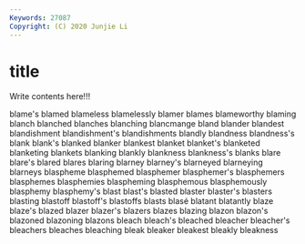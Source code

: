 ```yaml
---
Keywords: 27087
Copyright: (C) 2020 Junjie Li
---
```


# title

Write contents here!!!

blame's 
blamed 
blameless 
blamelessly
blamer 
blames 
blameworthy 
blaming 
blanch 
blanched 
blanches 
blanching 
blancmange 
bland
blander 
blandest 
blandishment 
blandishment's 
blandishments 
blandly 
blandness 
blandness's 
blank 
blank's
blanked 
blanker 
blankest 
blanket 
blanket's 
blanketed 
blanketing 
blankets 
blanking 
blankly
blankness 
blankness's 
blanks 
blare 
blare's 
blared 
blares 
blaring 
blarney 
blarney's
blarneyed 
blarneying 
blarneys 
blaspheme 
blasphemed 
blasphemer 
blasphemer's 
blasphemers 
blasphemes 
blasphemies
blaspheming 
blasphemous 
blasphemously 
blasphemy 
blasphemy's 
blast 
blast's 
blasted 
blaster 
blaster's
blasters 
blasting 
blastoff 
blastoff's 
blastoffs 
blasts 
blasé 
blatant 
blatantly 
blaze
blaze's 
blazed 
blazer 
blazer's 
blazers 
blazes 
blazing 
blazon 
blazon's 
blazoned
blazoning 
blazons 
bleach 
bleach's 
bleached 
bleacher 
bleacher's 
bleachers 
bleaches 
bleaching
bleak 
bleaker 
bleakest 
bleakly 
bleakness 

